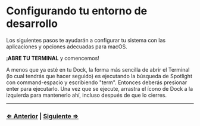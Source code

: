 ﻿# Configurando tu entorno de desarrollo

Los siguientes pasos te ayudarán a configurar tu sistema con las aplicaciones y opciones adecuadas para macOS.

¡**ABRE TU TERMINAL** y comencemos!

A menos que ya esté en tu Dock, la forma más sencilla de abrir el Terminal (lo cual tendrás que hacer seguido) es ejecutando la búsqueda de Spotlight con command-espacio y escribiendo "term". Entonces deberás presionar enter para ejecutarlo. Una vez que se ejecute, arrastra el ícono de Dock a la izquierda para mantenerlo ahí, incluso después de que lo cierres.

---

### [⇐ Anterior](../../README.md) | [Siguiente ⇒](./1-environment.md)
